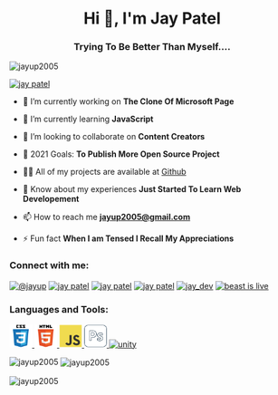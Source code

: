 <h1 align="center">Hi 👋, I'm Jay Patel</h1>
<h3 align="center">Trying To Be Better Than Myself....</h3>

<p align="left"> <img src="https://komarev.com/ghpvc/?username=jayup2005&label=Profile%20views&color=0e75b6&style=flat" alt="jayup2005" /> </p>

<p align="left"> <a href="https://twitter.com/JayPate99988366" target="blank"><img src="https://img.shields.io/twitter/follow/JayPate99988366?style=for-the-badge" alt="jay patel" /></a> </p>

- 🔭 I’m currently working on **The Clone Of Microsoft Page**

- 🌱 I’m currently learning **JavaScript**

- 👯 I’m looking to collaborate on **Content Creators**

- 🤝 2021 Goals: **To Publish More Open Source Project**

- 👨‍💻 All of my projects are available at [Github](Github)

- 💬 Know about my experiences **Just Started To Learn Web Developement**

- 📫 How to reach me **jayup2005@gmail.com**

- ⚡ Fun fact **When I am Tensed I Recall My Appreciations**

<h3 align="left">Connect with me:</h3>
<p align="left">
<a href="https://codepen.io/@jayup" target="blank"><img align="center" src="https://cdn.jsdelivr.net/npm/simple-icons@3.0.1/icons/codepen.svg" alt="@jayup" height="30" width="40" /></a>
<a href="https://twitter.com/jay patel" target="blank"><img align="center" src="https://cdn.jsdelivr.net/npm/simple-icons@3.0.1/icons/twitter.svg" alt="jay patel" height="30" width="40" /></a>
<a href="https://linkedin.com/in/jay patel" target="blank"><img align="center" src="https://cdn.jsdelivr.net/npm/simple-icons@3.0.1/icons/linkedin.svg" alt="jay patel" height="30" width="40" /></a>
<a href="https://fb.com/jay patel" target="blank"><img align="center" src="https://cdn.jsdelivr.net/npm/simple-icons@3.0.1/icons/facebook.svg" alt="jay patel" height="30" width="40" /></a>
<a href="https://instagram.com/jay_dev" target="blank"><img align="center" src="https://cdn.jsdelivr.net/npm/simple-icons@3.0.1/icons/instagram.svg" alt="jay_dev" height="30" width="40" /></a>
<a href="https://www.youtube.com/c/beast is live" target="blank"><img align="center" src="https://cdn.jsdelivr.net/npm/simple-icons@3.0.1/icons/youtube.svg" alt="beast is live" height="30" width="40" /></a>
</p>

<h3 align="left">Languages and Tools:</h3>
<p align="left"> <a href="https://www.w3schools.com/css/" target="_blank"> <img src="https://raw.githubusercontent.com/devicons/devicon/master/icons/css3/css3-original-wordmark.svg" alt="css3" width="40" height="40"/> </a> <a href="https://www.w3.org/html/" target="_blank"> <img src="https://raw.githubusercontent.com/devicons/devicon/master/icons/html5/html5-original-wordmark.svg" alt="html5" width="40" height="40"/> </a> <a href="https://developer.mozilla.org/en-US/docs/Web/JavaScript" target="_blank"> <img src="https://raw.githubusercontent.com/devicons/devicon/master/icons/javascript/javascript-original.svg" alt="javascript" width="40" height="40"/> </a> <a href="https://www.photoshop.com/en" target="_blank"> <img src="https://raw.githubusercontent.com/devicons/devicon/master/icons/photoshop/photoshop-line.svg" alt="photoshop" width="40" height="40"/> </a> <a href="https://unity.com/" target="_blank"> <img src="https://www.vectorlogo.zone/logos/unity3d/unity3d-icon.svg" alt="unity" width="40" height="40"/> </a> </p>

<p><img align="left" src="https://github-readme-stats.vercel.app/api/top-langs?username=jayup2005&show_icons=true&locale=en&layout=compact" alt="jayup2005" /></p>

<p>&nbsp;<img align="center" src="https://github-readme-stats.vercel.app/api?username=jayup2005&show_icons=true&locale=en" alt="jayup2005" /></p>

<p><img align="center" src="https://github-readme-streak-stats.herokuapp.com/?user=jayup2005&" alt="jayup2005" /></p>
